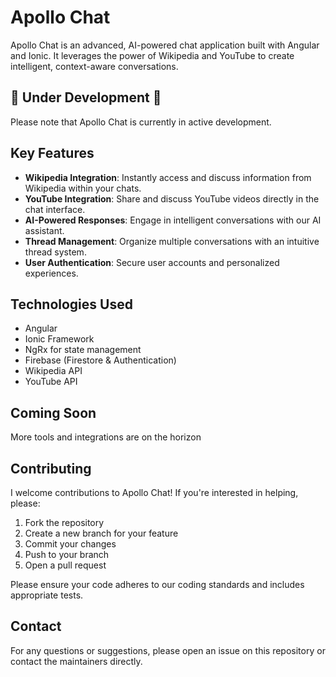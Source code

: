 # Apollo Chat

Apollo Chat is an advanced, AI-powered chat application built with Angular and Ionic. It leverages the power of Wikipedia and YouTube to create intelligent, context-aware conversations.

## 🚧 Under Development 🚧

Please note that Apollo Chat is currently in active development.

## Key Features

- **Wikipedia Integration**: Instantly access and discuss information from Wikipedia within your chats.
- **YouTube Integration**: Share and discuss YouTube videos directly in the chat interface.
- **AI-Powered Responses**: Engage in intelligent conversations with our AI assistant.
- **Thread Management**: Organize multiple conversations with an intuitive thread system.
- **User Authentication**: Secure user accounts and personalized experiences.

## Technologies Used

- Angular
- Ionic Framework
- NgRx for state management
- Firebase (Firestore & Authentication)
- Wikipedia API
- YouTube API

## Coming Soon

More tools and integrations are on the horizon

## Contributing

I welcome contributions to Apollo Chat! If you're interested in helping, please:

1. Fork the repository
2. Create a new branch for your feature
3. Commit your changes
4. Push to your branch
5. Open a pull request

Please ensure your code adheres to our coding standards and includes appropriate tests.

## Contact

For any questions or suggestions, please open an issue on this repository or contact the maintainers directly.